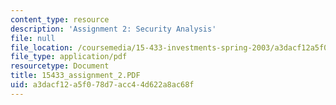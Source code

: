 ```yaml
---
content_type: resource
description: 'Assignment 2: Security Analysis'
file: null
file_location: /coursemedia/15-433-investments-spring-2003/a3dacf12a5f078d7acc44d622a8ac68f_15433_assignment_2.PDF
file_type: application/pdf
resourcetype: Document
title: 15433_assignment_2.PDF
uid: a3dacf12-a5f0-78d7-acc4-4d622a8ac68f
---
```

